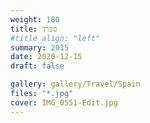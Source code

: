 ```yaml
---
weight: 180
title: ספרד
#title_align: "left"
summary: 2015
date: 2020-12-15
draft: false

gallery: gallery/Travel/Spain
files: "*.jpg"
cover: IMG_0551-Edit.jpg
---
```

